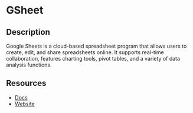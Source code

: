 # GSheet

## Description

Google Sheets is a cloud-based spreadsheet program that allows users to create, edit, and share spreadsheets online. It supports real-time collaboration, features charting tools, pivot tables, and a variety of data analysis functions.

## Resources

- [Docs](https://developers.google.com/sheets/api/reference/rest)
- [Website](gsheets.com)
